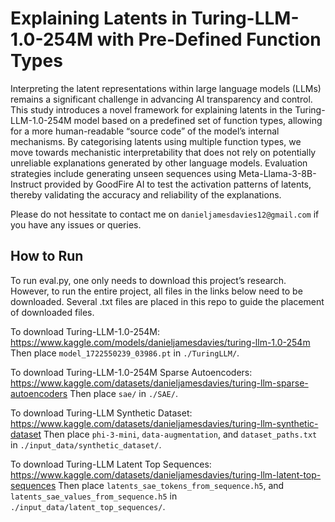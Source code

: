 # Explaining Latents in Turing-LLM-1.0-254M with Pre-Defined Function Types

Interpreting the latent representations within large language models (LLMs) remains a significant challenge in advancing AI transparency and control. This study introduces a novel framework for explaining latents in the Turing-LLM-1.0-254M model based on a predefined set of function types, allowing for a more human-readable “source code” of the model’s internal mechanisms. By categorising latents using multiple function types, we move towards mechanistic interpretability that does not rely on potentially unreliable explanations generated by other language models. Evaluation strategies include generating unseen sequences using Meta-Llama-3-8B-Instruct provided by GoodFire AI to test the activation patterns of latents, thereby validating the accuracy and reliability of the explanations.

Please do not hessitate to contact me on `danieljamesdavies12@gmail.com` if you have any issues or queries.

## How to Run

To run eval.py, one only needs to download this project’s research. However, to run the entire project, all files in the links below need to be downloaded.
Several .txt files are placed in this repo to guide the placement of downloaded files.

To download Turing-LLM-1.0-254M:
https://www.kaggle.com/models/danieljamesdavies/turing-llm-1.0-254m
Then place `model_1722550239_03986.pt` in `./TuringLLM/`.

To download Turing-LLM-1.0-254M Sparse Autoencoders:
https://www.kaggle.com/datasets/danieljamesdavies/turing-llm-sparse-autoencoders
Then place `sae/` in `./SAE/`.

To download Turing-LLM Synthetic Dataset:
https://www.kaggle.com/datasets/danieljamesdavies/turing-llm-synthetic-dataset
Then place `phi-3-mini`, `data-augmentation`, and `dataset_paths.txt` in `./input_data/synthetic_dataset/`.

To download Turing-LLM Latent Top Sequences:
https://www.kaggle.com/datasets/danieljamesdavies/turing-llm-latent-top-sequences
Then place `latents_sae_tokens_from_sequence.h5`, and `latents_sae_values_from_sequence.h5` in `./input_data/latent_top_sequences/`.
